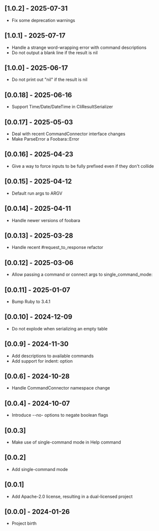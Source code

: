 ## [1.0.2] - 2025-07-31

- Fix some deprecation warnings

## [1.0.1] - 2025-07-17

- Handle a strange word-wrapping error with command descriptions
- Do not output a blank line if the result is nil

## [1.0.0] - 2025-06-17

- Do not print out "nil" if the result is nil

## [0.0.18] - 2025-06-16

- Support Time/Date/DateTime in CliResultSerializer

## [0.0.17] - 2025-05-03

- Deal with recent CommandConnector interface changes
- Make ParseError a Foobara::Error

## [0.0.16] - 2025-04-23

- Give a way to force inputs to be fully prefixed even if they don't collide

## [0.0.15] - 2025-04-12

- Default run args to ARGV

## [0.0.14] - 2025-04-11

- Handle newer versions of foobara

## [0.0.13] - 2025-03-28

- Handle recent #request_to_response refactor

## [0.0.12] - 2025-03-06

- Allow passing a command or connect args to single_command_mode:

## [0.0.11] - 2025-01-07

- Bump Ruby to 3.4.1

## [0.0.10] - 2024-12-09

- Do not explode when serializing an empty table

## [0.0.9] - 2024-11-30

- Add descriptions to available commands
- Add support for indent: option

## [0.0.6] - 2024-10-28

- Handle CommandConnector namespace change

## [0.0.4] - 2024-10-07

- Introduce --no- options to negate boolean flags

## [0.0.3]

- Make use of single-command mode in Help command

## [0.0.2]

- Add single-command mode

## [0.0.1]

- Add Apache-2.0 license, resulting in a dual-licensed project

## [0.0.0] - 2024-01-26

- Project birth
